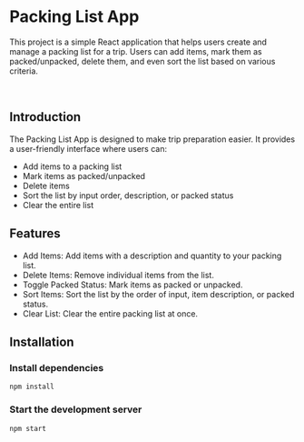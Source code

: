 # Packing List App

This project is a simple React application that helps users create and manage a packing list for a trip. Users can add items, mark them as packed/unpacked, delete them, and even sort the list based on various criteria.
 
<br />

## Introduction
The Packing List App is designed to make trip preparation easier. It provides a user-friendly interface where users can:
- Add items to a packing list
- Mark items as packed/unpacked
- Delete items
- Sort the list by input order, description, or packed status
- Clear the entire list

## Features

- Add Items: Add items with a description and quantity to your packing list.
- Delete Items: Remove individual items from the list.
- Toggle Packed Status: Mark items as packed or unpacked.
- Sort Items: Sort the list by the order of input, item description, or packed status.
- Clear List: Clear the entire packing list at once.

## Installation

### Install dependencies

```npm install```

### Start the development server

```npm start```
